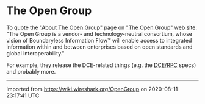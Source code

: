 # The Open Group

To quote the ["About The Open Group" page](http://www.opengroup.org/overview/) on ["The Open Group" web site](http://www.opengroup.org/): "The Open Group is a vendor- and technology-neutral consortium, whose vision of Boundaryless Information Flow™ will enable access to integrated information within and between enterprises based on open standards and global interoperability."

For example, they release the DCE-related things (e.g. the [DCE/RPC](/DCE/RPC) specs) and probably more.

---

Imported from https://wiki.wireshark.org/OpenGroup on 2020-08-11 23:17:41 UTC
